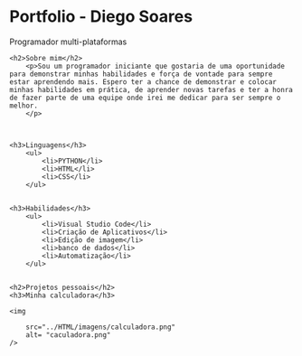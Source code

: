 <!DOCTYPE html>
<html lang="en">
<head>
    <meta charset="UTF-8">
    <meta name="viewport" content="width=device-width, initial-scale=1.0">
    <title>Portfolio</title>
</head>
<body>
    <h1> Portfolio - Diego Soares </h1>
        <p>Programador multi-plataformas</p>

    <h2>Sobre mim</h2>
        <p>Sou um programador iniciante que gostaria de uma oportunidade para demonstrar minhas habilidades e força de vontade para sempre estar aprendendo mais. Espero ter a chance de demonstrar e colocar minhas habilidades em prática, de aprender novas tarefas e ter a honra de fazer parte de uma equipe onde irei me dedicar para ser sempre o melhor. 
        </p>



    <h3>Linguagens</h3> 
        <ul>
            <li>PYTHON</li>
            <li>HTML</li>
            <li>CSS</li>
        </ul>
    

    <h3>Habilidades</h3>
        <ul>
            <li>Visual Studio Code</li>
            <li>Criação de Aplicativos</li>
            <li>Edição de imagem</li>
            <li>banco de dados</li>
            <li>Automatização</li>
        </ul>
    

    <h2>Projetos pessoais</h2>
    <h3>Minha calculadora</h3>

    <img 
        
        src="../HTML/imagens/calculadora.png"
        alt= "caculadora.png"
    />


</body>

</html>
